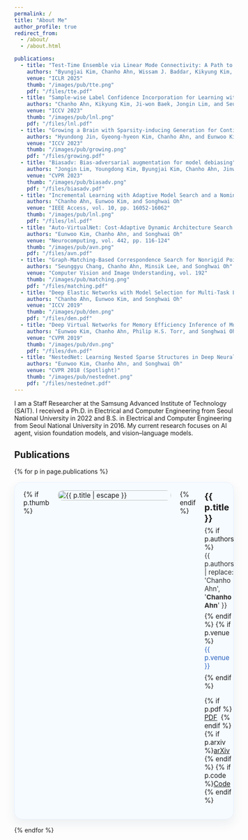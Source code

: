 ```yaml
---
permalink: /
title: "About Me"
author_profile: true
redirect_from: 
  - /about/
  - /about.html

publications:
  - title: "Test-Time Ensemble via Linear Mode Connectivity: A Path to Better Adaptation"
    authors: "Byungjai Kim, Chanho Ahn, Wissam J. Baddar, Kikyung Kim, Huijin Lee, Saehyun Ahn, Seungju Han, Sungjoo Suh, and Eunho Yang"
    venue: "ICLR 2025"
    thumb: "/images/pub/tte.png"
    pdf: "/files/tte.pdf"
  - title: "Sample-wise Label Confidence Incorporation for Learning with Noisy Labels"
    authors: "Chanho Ahn, Kikyung Kim, Ji-won Baek, Jongin Lim, and Seungju Han"
    venue: "ICCV 2023"
    thumb: "/images/pub/lnl.png"
    pdf: "/files/lnl.pdf"
  - title: "Growing a Brain with Sparsity-inducing Generation for Continual Learning"
    authors: "Hyundong Jin, Gyeong-hyeon Kim, Chanho Ahn, and Eunwoo Kim"
    venue: "ICCV 2023"
    thumb: "/images/pub/growing.png"
    pdf: "/files/growing.pdf"
  - title: "Biasadv: Bias-adversarial augmentation for model debiasing"
    authors: "Jongin Lim, Youngdong Kim, Byungjai Kim, Chanho Ahn, Jinwoo Shin, Eunho Yang, and Seungju Han"
    venue: "CVPR 2023"
    thumb: "/images/pub/biasadv.png"
    pdf: "/files/biasadv.pdf"
  - title: "Incremental Learning with Adaptive Model Search and a Nominal Loss Model"
    authors: "Chanho Ahn, Eunwoo Kim, and Songhwai Oh"
    venue: "IEEE Access, vol. 10, pp. 16052-16062"
    thumb: "/images/pub/lnl.png"
    pdf: "/files/lnl.pdf"
  - title: "Auto-VirtualNet: Cost-Adaptive Dynamic Architecture Search for Multi-task Learning"
    authors: "Eunwoo Kim, Chanho Ahn, and Songhwai Oh"
    venue: "Neurocomputing, vol. 442, pp. 116-124"
    thumb: "/images/pub/avn.png"
    pdf: "/files/avn.pdf"
  - title: "Graph-Matching-Based Correspondence Search for Nonrigid Point Cloud Registration"
    authors: "Seunggyu Chang, Chanho Ahn, Minsik Lee, and Songhwai Oh"
    venue: "Computer Vision and Image Understanding, vol. 192"
    thumb: "/images/pub/matching.png"
    pdf: "/files/matching.pdf"
  - title: "Deep Elastic Networks with Model Selection for Multi-Task Learning"
    authors: "Chanho Ahn, Eunwoo Kim, and Songhwai Oh"
    venue: "ICCV 2019"
    thumb: "/images/pub/den.png"
    pdf: "/files/den.pdf"
  - title: "Deep Virtual Networks for Memory Efficiency Inference of Multiple Tasks"
    authors: "Eunwoo Kim, Chanho Ahn, Philip H.S. Torr, and Songhwai Oh"
    venue: "CVPR 2019"
    thumb: "/images/pub/dvn.png"
    pdf: "/files/dvn.pdf"
  - title: "NestedNet: Learning Nested Sparse Structures in Deep Neural Networks"
    authors: "Eunwoo Kim, Chanho Ahn, and Songhwai Oh"
    venue: "CVPR 2018 (Spotlight)"
    thumb: "/images/pub/nestednet.png"
    pdf: "/files/nestednet.pdf"
---
```

<style>
.pub-card{
  display:flex; gap:1.25rem; align-items:flex-start;
  padding:1.1rem 1.25rem; background:#f6fbff;
  border:1px solid #e7f1ff; border-radius:18px;
  box-shadow:0 10px 24px rgba(30,60,90,.08); margin:1rem 0; font-size: 0.95rem;
}
.pub-card__img{ flex:0 0 260px; }
.pub-card__img img{ width:100%; height:auto; border-radius:14px; }
.pub-title{ margin:.1rem 0 .4rem; font-size:1.25rem; line-height:1.25; }
.pub-authors{ opacity:.9; margin-bottom:.35rem; }
.pub-venue{ color:#2761c0; margin-bottom:.5rem; }
.pub-links a{ display:inline-block; margin-right:.5rem; }
@media (max-width: 900px){
  .pub-card{ flex-direction:column; }
  .pub-card__img{ flex:0 0 auto; }
}
</style>

I am a Staff Researcher at the Samsung Advanced Institute of Technology (SAIT). I received a Ph.D. in Electrical and Computer Engineering from Seoul National University in 2022 and B.S. in Electrical and Computer Engineering from Seoul National University in 2016. My current research focuses on AI agent, vision foundation models, and vision–language models.

<h2 id="publications">Publications</h2>
{% for p in page.publications %}
  <div class="pub-card">
    {% if p.thumb %}
    <div class="pub-card__img">
      <img src="{{ p.thumb }}" alt="{{ p.title | escape }}">
    </div>
    {% endif %}
    <div class="pub-card__body">
      <h3 class="pub-title">{{ p.title }}</h3>
      {% if p.authors %}<div class="pub-authors">{{ p.authors | replace: 'Chanho Ahn', '<strong>Chanho Ahn</strong>' }}</div>{% endif %}
      {% if p.venue %}<div class="pub-venue">{{ p.venue }}</div>{% endif %}
      <p class="pub-links">
        {% if p.pdf %}<a class="btn btn--primary" href="{{ p.pdf }}">PDF</a>{% endif %}
        {% if p.arxiv %}<a class="btn" href="{{ p.arxiv }}">arXiv</a>{% endif %}
        {% if p.code %}<a class="btn" href="{{ p.code }}">Code</a>{% endif %}
      </p>
    </div>
  </div>
{% endfor %}
